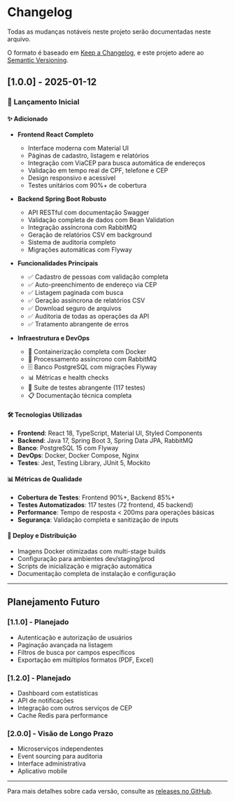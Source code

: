 # Changelog

Todas as mudanças notáveis neste projeto serão documentadas neste arquivo.

O formato é baseado em [Keep a Changelog](https://keepachangelog.com/en/1.0.0/),
e este projeto adere ao [Semantic Versioning](https://semver.org/spec/v2.0.0.html).

## [1.0.0] - 2025-01-12

### 🎉 Lançamento Inicial

#### ✨ Adicionado
- **Frontend React Completo**
  - Interface moderna com Material UI
  - Páginas de cadastro, listagem e relatórios
  - Integração com ViaCEP para busca automática de endereços
  - Validação em tempo real de CPF, telefone e CEP
  - Design responsivo e acessível
  - Testes unitários com 90%+ de cobertura

- **Backend Spring Boot Robusto**
  - API RESTful com documentação Swagger
  - Validação completa de dados com Bean Validation
  - Integração assíncrona com RabbitMQ
  - Geração de relatórios CSV em background
  - Sistema de auditoria completo
  - Migrações automáticas com Flyway

- **Funcionalidades Principais**
  - ✅ Cadastro de pessoas com validação completa
  - ✅ Auto-preenchimento de endereço via CEP
  - ✅ Listagem paginada com busca
  - ✅ Geração assíncrona de relatórios CSV
  - ✅ Download seguro de arquivos
  - ✅ Auditoria de todas as operações da API
  - ✅ Tratamento abrangente de erros

- **Infraestrutura e DevOps**
  - 🐳 Containerização completa com Docker
  - 🐰 Processamento assíncrono com RabbitMQ
  - 🗄️ Banco PostgreSQL com migrações Flyway
  - 📊 Métricas e health checks
  - 🧪 Suíte de testes abrangente (117 testes)
  - 📋 Documentação técnica completa

#### 🛠️ Tecnologias Utilizadas
- **Frontend**: React 18, TypeScript, Material UI, Styled Components
- **Backend**: Java 17, Spring Boot 3, Spring Data JPA, RabbitMQ
- **Banco**: PostgreSQL 15 com Flyway
- **DevOps**: Docker, Docker Compose, Nginx
- **Testes**: Jest, Testing Library, JUnit 5, Mockito

#### 📊 Métricas de Qualidade
- **Cobertura de Testes**: Frontend 90%+, Backend 85%+
- **Testes Automatizados**: 117 testes (72 frontend, 45 backend)
- **Performance**: Tempo de resposta < 200ms para operações básicas
- **Segurança**: Validação completa e sanitização de inputs

#### 🚀 Deploy e Distribuição
- Imagens Docker otimizadas com multi-stage builds
- Configuração para ambientes dev/staging/prod
- Scripts de inicialização e migração automática
- Documentação completa de instalação e configuração

---

## Planejamento Futuro

### [1.1.0] - Planejado
- Autenticação e autorização de usuários
- Paginação avançada na listagem
- Filtros de busca por campos específicos
- Exportação em múltiplos formatos (PDF, Excel)

### [1.2.0] - Planejado  
- Dashboard com estatísticas
- API de notificações
- Integração com outros serviços de CEP
- Cache Redis para performance

### [2.0.0] - Visão de Longo Prazo
- Microserviços independentes
- Event sourcing para auditoria
- Interface administrativa
- Aplicativo mobile

---

Para mais detalhes sobre cada versão, consulte as [releases no GitHub](https://github.com/seu-usuario/emiteai-project/releases).
